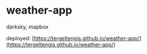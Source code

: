 # weather-app
darksky, mapbox


deployed: [https://tergeltengis.github.io/weather-app/](https://tergeltengis.github.io/weather-app/)
